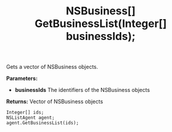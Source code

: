 ﻿---
uid: crmscript_ref_NSListAgent_GetBusinessList
title: NSBusiness[] GetBusinessList(Integer[]  businessIds);
intellisense: NSListAgent.GetBusinessList
keywords: NSListAgent, GetBusinessList
so.topic: reference
---

Gets a vector of NSBusiness objects.

**Parameters:**
 - **businessIds** The identifiers of the NSBusiness objects

**Returns:** Vector of NSBusiness objects

```crmscript
Integer[] ids;
NSListAgent agent;
agent.GetBusinessList(ids);
```

